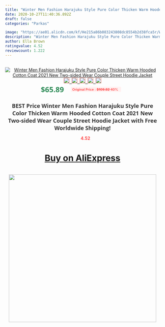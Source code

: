 ```yaml
---
title: "Winter Men Fashion Harajuku Style Pure Color Thicken Warm Hooded Cotton Coat 2021 New Two-sided Wear Couple Street Hoodie Jacket"
date: 2020-10-27T11:40:36.892Z
draft: false
categories: "Parkas"

image: "https://ae01.alicdn.com/kf/He215a86b083243808dc8554b2d38fca5r/Winter-Men-Fashion-Harajuku-Style-Pure-Color-Thicken-Warm-Hooded-Cotton-Coat-2021-New-Two-sided.jpg"
description: "Winter Men Fashion Harajuku Style Pure Color Thicken Warm Hooded Cotton Coat 2021 New Two-sided Wear Couple Street Hoodie Jacket"
author: Ella Brown
ratingvalue: 4.52
reviewcount: 1.222
---
```

<br>
<div style="text-align: center;">
<a href="https://s.click.aliexpress.com/e/_9w7WGz" target="_blank" rel="nofollow noopener noreferrer"><img alt="Winter Men Fashion Harajuku Style Pure Color Thicken Warm Hooded Cotton Coat 2021 New Two-sided Wear Couple Street Hoodie Jacket" class="magnifier-image" src="https://ae01.alicdn.com/kf/He215a86b083243808dc8554b2d38fca5r/Winter-Men-Fashion-Harajuku-Style-Pure-Color-Thicken-Warm-Hooded-Cotton-Coat-2021-New-Two-sided.jpg_640x640.jpg">
<br>
<img style="border:1px solid salmon" src="https://ae01.alicdn.com/kf/He215a86b083243808dc8554b2d38fca5r/Winter-Men-Fashion-Harajuku-Style-Pure-Color-Thicken-Warm-Hooded-Cotton-Coat-2021-New-Two-sided.jpg_120x120.jpg">&nbsp;&nbsp;<img style="border:1px solid salmon" src="https://ae01.alicdn.com/kf/H57d7dcff93ae4e9c87366c484247cdd7x/Winter-Men-Fashion-Harajuku-Style-Pure-Color-Thicken-Warm-Hooded-Cotton-Coat-2021-New-Two-sided.jpg_120x120.jpg">&nbsp;&nbsp;<img style="border:1px solid salmon" src="https://ae01.alicdn.com/kf/H1cf656910fc64c239e9a4fbd810f81f0H/Winter-Men-Fashion-Harajuku-Style-Pure-Color-Thicken-Warm-Hooded-Cotton-Coat-2021-New-Two-sided.jpg_120x120.jpg">&nbsp;&nbsp;<img style="border:1px solid salmon" src="https://ae01.alicdn.com/kf/H5dc6bada1d384e61a2cc3b52f296bf8fh/Winter-Men-Fashion-Harajuku-Style-Pure-Color-Thicken-Warm-Hooded-Cotton-Coat-2021-New-Two-sided.jpg_120x120.jpg">&nbsp;&nbsp;<img style="border:1px solid salmon" src="https://ae01.alicdn.com/kf/Hc589abeecbee4272a837a4f3f5a5e194r/Winter-Men-Fashion-Harajuku-Style-Pure-Color-Thicken-Warm-Hooded-Cotton-Coat-2021-New-Two-sided.jpg_120x120.jpg"></a></div><br0>
<div style="text-align: center;"><span style="background-color: white; border: 0px; box-sizing: border-box; color: seagreen; display: inline-block; font-family: &quot;open sans&quot; , &quot;arial&quot; , &quot;helvetica&quot; , sans-serif , &quot;heiti&quot;; font-size: 24px; font-stretch: inherit; font-weight: 700; line-height: inherit; margin: 0px 10px 0px 0px; padding: 0px; vertical-align: middle;">$65.89 </span>
<span style="background: rgb(255 , 241 , 241); border-radius: 3px; border: 0px; box-sizing: border-box; color: #ff4747; display: inline-block; font-family: inherit; font-size: 12px; font-stretch: inherit; font-style: inherit; font-variant: inherit; font-weight: 600; line-height: inherit; margin: 0px; padding: 2px 5px; transform: scale(0.9); vertical-align: middle;">Original Price : <b style="text-decoration: line-through;">$109.82 </b> 40%&nbsp;&nbsp;</span></div>
<h1 style="color: #333333; display: inline-block; font-family: &quot;open sans&quot; , &quot;arial&quot; , &quot;helvetica&quot; , sans-serif , &quot;heiti&quot;; font-size: 18px; font-stretch: inherit; font-weight: 700; text-align: center;">BEST Price Winter Men Fashion Harajuku Style Pure Color Thicken Warm Hooded Cotton Coat 2021 New Two-sided Wear Couple Street Hoodie Jacket with Free Worldwide Shipping!</h1>
<div style="color: #ff4747; text-align: center;">
<img src="https://4.bp.blogspot.com/-M0ZcTcb-5uY/XleCXlxnR4I/AAAAAAAAAEc/OrjgMkXV1oMQFaCRZj5HQwOCBcu3w1FegCPcBGAYYCw/s1600/star.png" style="height: 15px;">&nbsp;<b>4.52</b></div>
<div class="button_cont" align="center"><a class="buynow_a" href="https://s.click.aliexpress.com/e/_9w7WGz" target="_blank" rel="nofollow noopener noreferrer"><H1>Buy on AliExpress</H1></a></div><br>
<div class="separator" style="clear: both; text-align: center;">
<img src="https://lh3.googleusercontent.com/-pTy5HemUv9M/XlePHvY0dAI/AAAAAAAAAE4/0nX5iRUoIWY8eMW9Dpxeirr157OZliDIgCLcBGAsYHQ/s1600/badge.gif" width="480">
</div>
